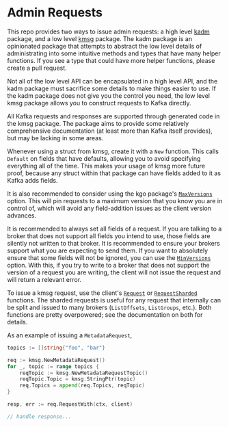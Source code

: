 # Admin Requests

This repo provides two ways to issue admin requests: a high level [kadm][a]
package, and a low level [kmsg][b] package. The kadm package is an opinionated
package that attempts to abstract the low level details of administrating into
some intuitive methods and types that have many helper functions. If you see a
type that could have more helper functions, please create a pull request.

[a]: https://pkg.go.dev/github.com/twmb/franz-go/pkg/kadm
[b]: https://pkg.go.dev/github.com/twmb/franz-go/pkg/kmsg

Not all of the low level API can be encapsulated in a high level API, and the
kadm package must sacrifice some details to make things easier to use. If the
kadm package does not give you the control you need, the low level kmsg package
allows you to construct requests to Kafka directly.

All Kafka requests and responses are supported through generated code in the
kmsg package. The package aims to provide some relatively comprehensive
documentation (at least more than Kafka itself provides), but may be lacking
in some areas.

Whenever using a struct from kmsg, create it with a `New` function. This calls
`Default` on fields that have defaults, allowing you to avoid specifying
everything all of the time. This makes your usage of kmsg more future proof,
because any struct within that package can have fields added to it as Kafka
adds fields.

It is also recommended to consider using the kgo package's [`MaxVersions`][1]
option. This will pin requests to a maximum version that you know you are in
control of, which will avoid any field-addition issues as the client version
advances.

[1]: https://pkg.go.dev/github.com/twmb/franz-go/pkg/kgo#MaxVersions

It is recommended to always set all fields of a request. If you are talking to
a broker that does not support all fields you intend to use, those fields are
silently not written to that broker. It is recommended to ensure your brokers
support what you are expecting to send them. If you want to absolutely ensure
that some fields will not be ignored, you can use the [`MinVersions`][2]
option. With this, if you try to write to a broker that does not support the
version of a request you are writing, the client will not issue the request and
will return a relevant error.

[2]: https://pkg.go.dev/github.com/twmb/franz-go/pkg/kgo#MinVersions

To issue a kmsg request, use the client's [`Request`][3] or
[`RequestSharded`][4] functions. The sharded requests is useful for any request
that internally can be split and issued to many brokers (`ListOffsets`,
`ListGroups`, etc.).  Both functions are pretty overpowered; see the
documentation on both for details.

[3]: https://pkg.go.dev/github.com/twmb/franz-go/pkg/kgo#Client.Request
[4]: https://pkg.go.dev/github.com/twmb/franz-go/pkg/kgo#Client.RequestSharded

As an example of issuing a `MetadataRequest`,

```go
topics := []string{"foo", "bar"}

req := kmsg.NewMetadataRequest()
for _, topic := range topics {
	reqTopic := kmsg.NewMetadataRequestTopic()
	reqTopic.Topic = kmsg.StringPtr(topic)
	req.Topics = append(req.Topics, reqTopic)
}

resp, err := req.RequestWith(ctx, client)

// handle response...
```
